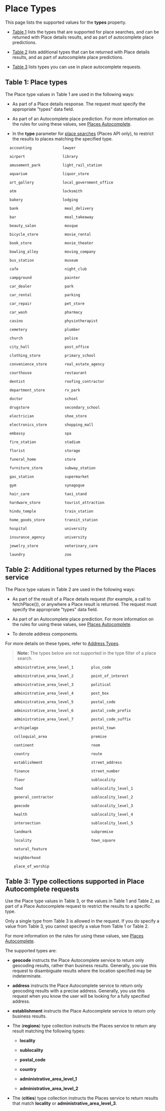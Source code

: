 # Place Types

This page lists the supported values for the **types** property.

* [Table 1](#Table-1-Place-types) lists the types that are supported for place searches, and can be returned with Place details results, and as part of autocomplete place predictions.

* [Table 2](#Table-2-Additional-types-returned-by-the-Places-service) lists additional types that can be returned with Place details results, and as part of autocomplete place predictions.

* [Table 3](#Table-3-Type-collections-supported-in-Place-Autocomplete-requests) lists types you can use in place autocomplete requests.


## Table 1: Place types

The Place type values in Table 1 are used in the following ways:

* As part of a Place details response. The request must specify the appropriate "types" data field.

* As part of an Autocomplete place prediction. For more information on the rules for using these values, see [Places Autocomplete](./placeautocomplete.md).

* In the **type** parameter for [place searches](./textsearch.md) (Places API only), to restrict the results to places matching the specified type.

```code
  accounting              lawyer 

  airport                 library 

  amusement_park          light_rail_station 

  aquarium                liquor_store 

  art_gallery             local_government_office 

  atm                     locksmith 

  bakery                  lodging 

  bank                     meal_delivery 

  bar                      meal_takeaway 

  beauty_salon             mosque 

  bicycle_store            movie_rental 

  book_store               movie_theater 

  bowling_alley            moving_company 

  bus_station              museum 

  cafe                     night_club 

  campground               painter 

  car_dealer               park 

  car_rental               parking 

  car_repair               pet_store 

  car_wash                 pharmacy 

  casino                   physiotherapist 

  cemetery                 plumber 

  church                   police 

  city_hall                post_office 

  clothing_store           primary_school 

  convenience_store        real_estate_agency 

  courthouse               restaurant 

  dentist                  roofing_contractor 

  department_store         rv_park 

  doctor                   school 

  drugstore                secondary_school 

  electrician              shoe_store 

  electronics_store        shopping_mall 

  embassy                  spa 

  fire_station             stadium 

  florist                  storage 

  funeral_home             store 

  furniture_store          subway_station 

  gas_station              supermarket 

  gym                      synagogue 

  hair_care                taxi_stand 

  hardware_store           tourist_attraction 

  hindu_temple             train_station 

  home_goods_store         transit_station 

  hospital                 university 

  insurance_agency         university 

  jewelry_store            veterinary_care 

  laundry                  zoo 
```


## Table 2: Additional types returned by the Places service
The Place type values in Table 2 are used in the following ways:

  * As part of the result of a Place details request (for example, a call to fetchPlace()), or anywhere a Place result is returned. The request must specify the appropriate "types" data field.

  * As part of an Autocomplete place prediction. For more information on the rules for using these values, see [Places Autocomplete](./placeautocomplete.md).

  * To denote address components.

For more details on these types, refer to [Address Types](./geocoding.md#Address-types-and-address-component-types).

> **Note:** The types below are not supported in the type filter of a place search.

```code
    administrative_area_level_1        plus_code 

    administrative_area_level_2        point_of_interest 

    administrative_area_level_3        political 

    administrative_area_level_4        post_box

    administrative_area_level_5        postal_code 

    administrative_area_level_6        postal_code_prefix 

    administrative_area_level_7        postal_code_suffix 

    archipelago                        postal_town

    colloquial_area                    premise

    continent                          room

    country                            route

    establishment                      street_address

    finance                            street_number

    floor                              sublocality

    food                               sublocality_level_1

    general_contractor                 sublocality_level_2

    geocode                            sublocality_level_3

    health                             sublocality_level_4

    intersection                       sublocality_level_5

    landmark                           subpremise

    locality                           town_square

    natural_feature

    neighborhood

    place_of_worship
```


## Table 3: Type collections supported in Place Autocomplete requests
Use the Place type values in Table 3, or the values in Table 1 and Table 2, as part of a Place Autocomplete request to restrict the results to a specific type.

Only a single type from Table 3 is allowed in the request. If you do specify a value from Table 3, you cannot specify a value from Table 1 or Table 2.

For more information on the rules for using these values, see [Places Autocomplete](./placeautocomplete.md).

The supported types are:

  * **geocode** instructs the Place Autocomplete service to return only geocoding results, rather than business results. Generally, you use this request to disambiguate results where the location specified may be indeterminate.

  * **address** instructs the Place Autocomplete service to return only geocoding results with a precise address. Generally, you use this request when you know the user will be looking for a fully specified address.

  * **establishment** instructs the Place Autocomplete service to return only business results.

  * The (**regions**) type collection instructs the Places service to return any result matching the following types:

    * **locality**

    * **sublocality**

    * **postal_code**

    * **country**

    * **administrative_area_level_1**

    * **administrative_area_level_2**

  * The (**cities**) type collection instructs the Places service to return results that match **locality** or **administrative_area_level_3**.
